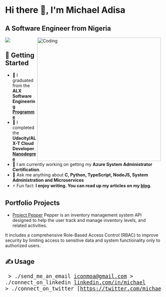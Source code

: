 <h1 align="left">Hi there 👋, I'm Michael Adisa</h1>
<h2 align="left">A Software Engineer from Nigeria</h3>
<img align= "right" alt="Coding" width="400" src="https://cdn.dribbble.com/users/1162077/screenshots/3848914/media/320984a9ca58b3c73274c9259ecf6de8.gif">

<p>
  <img src="https://img.shields.io/github/last-commit/Codart-7/Codart-7?color=blue&label=last%20updated&style=flat" />
</p>

## 📖 Getting Started
- 🌱 I graduated from the **ALX Software Engineering [Programme](https://www.alxafrica.com/software-engineering/)**
- 🔭 I completed the **Udacity/ALX-T Cloud Developer [Nanodegree](https://confirm.udacity.com/KYKQRNHE)**
- 🌱 I am currently working on getting my **Azure System Administrator Certification**.
- 💬 Ask me anything about **C, Python, TypeScript, NodeJS, System Administration and Microservices**
- ⚡ Fun fact: **I enjoy writing. You can read up my articles on my [blog](https://sage.hashnode.dev/).**

## Portfolio Projects
- [Project Pepper](https://github.com/Codart-7/my-project-pepper)
Pepper is an inventory management system API designed to help the user track and manage inventory levels, and related activities.

It includes a comprehensive Role-Based Access Control (RBAC) to improve security by limiting access to sensitive data and system functionality only to authorized users.

## ✍️ Usage

<big><pre>
&#62; ./send_me_an_email
[iconmoa@gmail.com](mailto:iconmoa@gmail.com)
&#62; ./connect_on_linkedin
[linkedin.com/in/michael](https://www.linkedin.com/in/mike-adisa/)
&#62; ./connect_on_twitter
[https://twitter.com/michael](https://twitter.com/themich_ael)
</pre></big>



